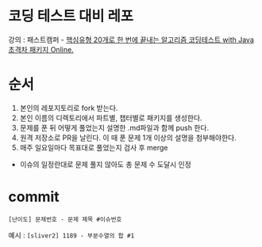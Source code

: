 # 코딩 테스트 대비 레포

강의 : 패스트캠퍼 - [핵심유형 20개로 한 번에 끝내는 알고리즘 코딩테스트 with Java 초격차 패키지 Online.](https://fastcampus.co.kr/dev_online_codingtest)

# 순서
1. 본인의 레포지토리로 fork 받는다.
2. 본인 이름의 디렉토리에서 파트별, 챕터별로 패키지를 생성한다.
3. 문제를 푼 뒤 어떻게 풀었는지 설명한 .md파일과 함께 push 한다. 
4. 원격 저장소로 PR을 날린다. 이 때 푼 문제 1개 이상의 설명을 첨부해야한다. 
5. 매주 일요일마다 목표대로 풀었는지 검사 후 merge

- 이슈의 일정란대로 문제 풀지 않아도 총 문제 수 도달시 인정

# commit

```[난이도] 문제번호 - 문제 제목 #이슈번호```

예시 : ```[sliver2] 1189 - 부분수열의 합 #1```
